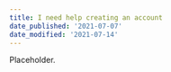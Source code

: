 ```yaml
---
title: I need help creating an account
date_published: '2021-07-07'
date_modified: '2021-07-14'
---
```


Placeholder.
